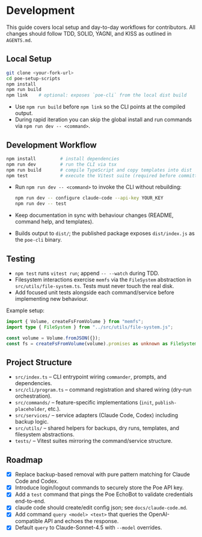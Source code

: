 # Development

This guide covers local setup and day-to-day workflows for contributors. All
changes should follow TDD, SOLID, YAGNI, and KISS as outlined in `AGENTS.md`.

## Local Setup

```bash
git clone <your-fork-url>
cd poe-setup-scripts
npm install
npm run build
npm link    # optional: exposes `poe-cli` from the local dist build
```

- Use `npm run build` before `npm link` so the CLI points at the compiled
  output.
- During rapid iteration you can skip the global install and run commands via
  `npm run dev -- <command>`.

## Development Workflow

```bash
npm install         # install dependencies
npm run dev         # run the CLI via tsx
npm run build       # compile TypeScript and copy templates into dist
npm test            # execute the Vitest suite (required before committing)
```

- Run `npm run dev -- <command>` to invoke the CLI without rebuilding:

  ```bash
  npm run dev -- configure claude-code --api-key YOUR_KEY
  npm run dev -- test
  ```

- Keep documentation in sync with behaviour changes (README, command help, and
  templates).
- Builds output to `dist/`; the published package exposes `dist/index.js` as the
  `poe-cli` binary.

## Testing

- `npm test` runs `vitest run`; append `-- --watch` during TDD.
- Filesystem interactions exercise `memfs` via the `FileSystem` abstraction in
  `src/utils/file-system.ts`. Tests must never touch the real disk.
- Add focused unit tests alongside each command/service before implementing new
  behaviour.

Example setup:

```typescript
import { Volume, createFsFromVolume } from "memfs";
import type { FileSystem } from "../src/utils/file-system.js";

const volume = Volume.fromJSON({});
const fs = createFsFromVolume(volume).promises as unknown as FileSystem;
```

## Project Structure

- `src/index.ts` – CLI entrypoint wiring `commander`, prompts, and dependencies.
- `src/cli/program.ts` – command registration and shared wiring (dry-run orchestration).
- `src/commands/` – feature-specific implementations (`init`, `publish-placeholder`, etc.).
- `src/services/` – service adapters (Claude Code, Codex) including backup logic.
- `src/utils/` – shared helpers for backups, dry runs, templates, and filesystem abstractions.
- `tests/` – Vitest suites mirroring the command/service structure.

## Roadmap

- [x] Replace backup-based removal with pure pattern matching for Claude Code and Codex.
- [x] Introduce login/logout commands to securely store the Poe API key.
- [x] Add a `test` command that pings the Poe EchoBot to validate credentials end-to-end.
- [x] claude code should create/edit config json; see `docs/claude-code.md`.
- [x] Add command `query <model> <text>` that queries the OpenAI-compatible API and echoes the response.
- [x] Default `query` to Claude-Sonnet-4.5 with `--model` overrides.
